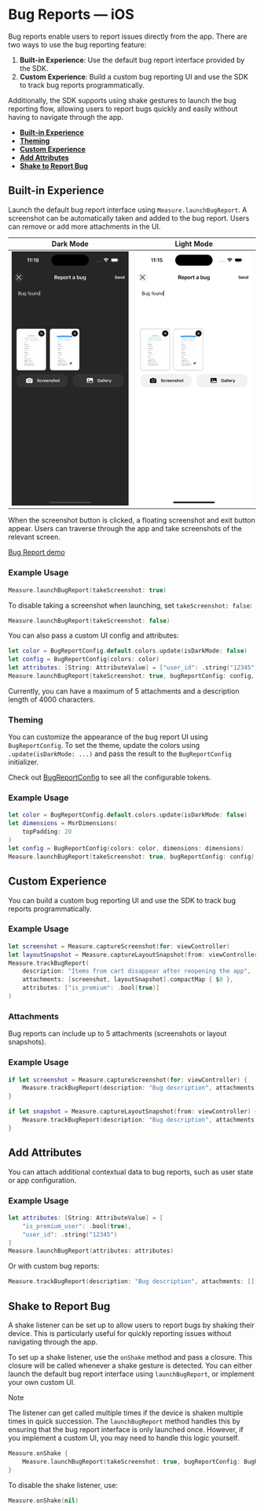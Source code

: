 # Bug Reports — iOS

Bug reports enable users to report issues directly from the app. There are two ways to use the bug reporting feature:

1. **Built-in Experience**: Use the default bug report interface provided by the SDK.
2. **Custom Experience**: Build a custom bug reporting UI and use the SDK to track bug reports programmatically.

Additionally, the SDK supports using shake gestures to launch the bug reporting flow, allowing users to report bugs quickly and easily without having to navigate through the app.

* [**Built-in Experience**](#built-in-experience)
* [**Theming**](#theming)
* [**Custom Experience**](#custom-experience)
* [**Add Attributes**](#add-attributes)
* [**Shake to Report Bug**](#shake-to-report-bug)

## Built-in Experience

Launch the default bug report interface using `Measure.launchBugReport`. A screenshot can be automatically taken and added to the bug report. Users can remove or add more attachments in the UI.

| Dark Mode                                    | Light Mode                                     |
|----------------------------------------------|------------------------------------------------|
| ![Dark Mode](assets/ios-bug-report-dark.png) | ![Light Mode](assets/ios-bug-report-light.png) |

When the screenshot button is clicked, a floating screenshot and exit button appear. Users can traverse through the app and take screenshots of the relevant screen.

[Bug Report demo](https://github.com/user-attachments/assets/491e685b-e1ae-4c8d-ac36-8f42d73fa3eb)

### Example Usage

```swift
Measure.launchBugReport(takeScreenshot: true)
```

To disable taking a screenshot when launching, set `takeScreenshot: false`:

```swift
Measure.launchBugReport(takeScreenshot: false)
```

You can also pass a custom UI config and attributes:

```swift
let color = BugReportConfig.default.colors.update(isDarkMode: false)
let config = BugReportConfig(colors: color)
let attributes: [String: AttributeValue] = ["user_id": .string("12345")]
Measure.launchBugReport(takeScreenshot: true, bugReportConfig: config, attributes: attributes)
```

Currently, you can have a maximum of 5 attachments and a description length of 4000 characters.

### Theming

You can customize the appearance of the bug report UI using `BugReportConfig`. To set the theme, update the colors using `.update(isDarkMode: ...)` and pass the result to the `BugReportConfig` initializer.

Check out [BugReportConfig](../../ios/Sources/MeasureSDK/Swift/BugReport/BugReportConfig/) to see all the configurable tokens.

### Example Usage

```swift
let color = BugReportConfig.default.colors.update(isDarkMode: false)
let dimensions = MsrDimensions(
    topPadding: 20
)
let config = BugReportConfig(colors: color, dimensions: dimensions)
Measure.launchBugReport(takeScreenshot: true, bugReportConfig: config)
```

## Custom Experience

You can build a custom bug reporting UI and use the SDK to track bug reports programmatically.

### Example Usage

```swift
let screenshot = Measure.captureScreenshot(for: viewController)
let layoutSnapshot = Measure.captureLayoutSnapshot(from: viewController)
Measure.trackBugReport(
    description: "Items from cart disappear after reopening the app",
    attachments: [screenshot, layoutSnapshot].compactMap { $0 },
    attributes: ["is_premium": .bool(true)]
)
```

### Attachments

Bug reports can include up to 5 attachments (screenshots or layout snapshots).

### Example Usage

```swift
if let screenshot = Measure.captureScreenshot(for: viewController) {
    Measure.trackBugReport(description: "Bug description", attachments: [screenshot], attributes: nil)
}
```

```swift
if let snapshot = Measure.captureLayoutSnapshot(from: viewController) {
    Measure.trackBugReport(description: "Bug description", attachments: [snapshot], attributes: nil)
}
```

## Add Attributes

You can attach additional contextual data to bug reports, such as user state or app configuration.

### Example Usage

```swift
let attributes: [String: AttributeValue] = [
    "is_premium_user": .bool(true),
    "user_id": .string("12345")
]
Measure.launchBugReport(attributes: attributes)
```

Or with custom bug reports:

```swift
Measure.trackBugReport(description: "Bug description", attachments: [], attributes: attributes)
```

## Shake to Report Bug

A shake listener can be set up to allow users to report bugs by shaking their device. This is particularly useful for
quickly reporting issues without navigating through the app.

To set up a shake listener, use the `onShake` method and pass a closure. This closure will be called whenever a shake gesture is detected.
You can either launch the default bug report interface using `launchBugReport`, or implement your own custom UI.

> [!NOTE]
> The listener can get called multiple times if the device is shaken multiple times in quick succession.
> The `launchBugReport` method handles this by ensuring that the bug report interface is only launched once. 
> However, if you implement a custom UI, you may need to handle this logic yourself.

```swift
Measure.onShake {
    Measure.launchBugReport(takeScreenshot: true, bugReportConfig: BugReportConfig.default, attributes: nil)
}
```

To disable the shake listener, use:

```swift
Measure.onShake(nil)
```
